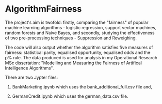 # AlgorithmFairness
The project's aim is twofold: firstly, comparing the "fairness" of popular machine learning algorithms - logistic regression, support vector machines, random forests and Naive Bayes, and secondly, studying the effectiveness of two pre-processing techniques - Suppression and Reweighing. 

The code will also output whether the algorithm satisfies five measures of fairness: statistical parity, equalised opportunity, equalised odds and the p% rule. 
The data produced is used for analysis in my Operational Research MSc dissertation: "Modelling and Measuring the Fairness of Artifical Intelligence Algorithms".

There are two Jypter files: 

1) BankMarketing.ipynb which uses the bank_additional_full.csv file and,

2) GermanCredit.ipynb which uses the german_data.csv file.

